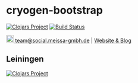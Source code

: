 # cryogen-bootstrap
[![Clojars Project](https://img.shields.io/clojars/v/dda/cryogen-bootstrap.svg)](https://clojars.org/dda/cryogen-bootstrap)
[![Build Status](https://travis-ci.org/DomainDrivenArchitecture/cryogen-bootstrap.svg?branch=master)](https://travis-ci.org/DomainDrivenArchitecture/cryogen-bootstrap)

[<img src="https://meissa-gmbh.de/img/community/Mastodon_Logotype.svg" width=20 alt="team@social.meissa-gmbh.de"> team@social.meissa-gmbh.de](https://social.meissa-gmbh.de/@team) | [Website & Blog](https://domaindrivenarchitecture.org)

## Leiningen
[![Clojars Project](http://clojars.org/dda/cryogen-bootstrap/latest-version.svg)](http://clojars.org/dda/cryogen-bootstrap)
